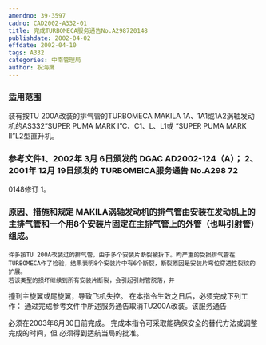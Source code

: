 ```yaml
---
amendno: 39-3597
cadno: CAD2002-A332-01
title: 完成TURBOMECA服务通告No.A298720148
publishdate: 2002-04-02
effdate: 2002-04-10
tags: A332
categories: 中南管理局
author: 祝海鹰
---
```


### 适用范围 
装有按TU 200A改装的排气管的TURBOMECA MAKILA 1A、1A1或1A2涡轴发动机的AS332“SUPER PUMA MARK I”C、C1、L、L1或 “SUPER PUMA MARK II”L2型直升机。

### 参考文件1、2002年 3月 6日颁发的 DGAC AD2002-124（A）； 2、2001年 12月 19日颁发的 TURBOMEICA服务通告 No.A298 72 
0148修订 1。

### 原因、措施和规定 MAKILA涡轴发动机的排气管由安装在发动机上的主排气管和一个用8个安装片固定在主排气管上的外管（也叫引射管）组成。 
    许多按TU 200A改装过的排气管，由于多个安装片断裂被拆下。昀严重的受损排气管在TURBOMECA作了检验，结果表明8个安装片中有6个断裂，断裂原因是安装片弯位穿透性裂纹的扩展。 
    若该类型的损坏继续到所有安装片断裂，会引起引射管脱落，并
撞到主旋翼或尾旋翼，导致飞机失控。     在本指令生效之日后，必须完成下列工作：     通过完成参考文件中所述服务通告取消TU200A改装。该服务通告
  
必须在2003年6月30日前完成。     完成本指令可采取能确保安全的替代方法或调整完成的时间，但
必须得到适航当局的批准。

